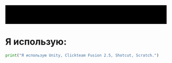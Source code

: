 <div class="readmetext">
<b><font align="center" size="15"><marquee bgcolor="black" align="center">Привет, я умею делать игры и умею делать монтаж.</marquee></font></b>
</div>

# Я использую:

```python
print("Я использую Unity, Clickteam Fusion 2.5, Shotcut, Scratch.")
```
